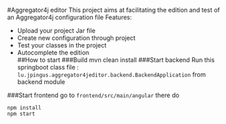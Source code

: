 #Aggregator4j editor
This project aims at facilitating the edition and test of an Aggregator4j configuration file
Features: 
* Upload your project Jar file
* Create new configuration through project 
* Test your classes in the project
* Autocomplete the edition  
##How to start
###Build
mvn clean install
###Start backend
Run this springboot class file : ``lu.jpingus.aggregator4jeditor.backend.BackendApplication`` from backend module 

###Start frontend
go to ``frontend/src/main/angular`` there do
```
npm install
npm start
```